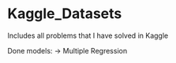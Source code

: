 # Kaggle_Datasets
Includes all problems that I have solved in Kaggle

Done models:
-> Multiple Regression
